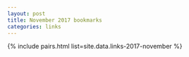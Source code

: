 ```yaml
---
layout: post   
title: November 2017 bookmarks
categories: links
---
```


{% include pairs.html list=site.data.links-2017-november %}
